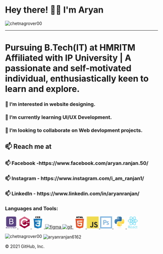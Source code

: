 <body>
 <h1>Hey there! 🙋‍♂️ I'm Aryan</h1> <p align="left"> <img src="https://komarev.com/ghpvc/?username=chetnagrover00&label=Profile%20views&color=0e75b6&style=flat" alt="chetnagrover00" /> </p>
  <hr>
<h1> Pursuing B.Tech(IT) at HMRITM Affiliated with IP University | A passionate and self-motivated individual, enthusiastically keen to learn and explore.</h1>
  </hr>
<h3>👀 I’m interested in website designing.</h3>
<h3>🌱 I’m currently learning UI/UX Development.</h3>
<h3>💞️ I’m looking to collaborate on Web devlopment projects.</h3>
<h2>📫 Reach me at</h2> 
<h3>📫 Facebook -https://www.facebook.com/aryan.ranjan.50/</h3>
<h3>📫 Instagram - https://www.instagram.com/i_am_ranjan1/</h3>
<h3>📫 LinkedIn - https://www.linkedin.com/in/aryanranjan/</h3> 
  
<h3 align="left">Languages and Tools:</h3>
<p align="left"> 
 <a href="https://getbootstrap.com" target="_blank"> 
 <img src="https://raw.githubusercontent.com/devicons/devicon/master/icons/bootstrap/bootstrap-plain-wordmark.svg" alt="bootstrap" width="40" height="40"/> 
  </a> 
  <a href="https://www.w3schools.com/cpp/" target="_blank"> 
  <img src="https://raw.githubusercontent.com/devicons/devicon/master/icons/cplusplus/cplusplus-original.svg" alt="cplusplus" width="40" height="40"/> 
  </a> 
  <a href="https://www.w3schools.com/css/" target="_blank"> 
   <img src="https://raw.githubusercontent.com/devicons/devicon/master/icons/css3/css3-original-wordmark.svg" alt="css3" width="40" height="40"/> 
  </a> 
  <a href="https://www.figma.com/" target="_blank"> 
  <img src="https://www.vectorlogo.zone/logos/figma/figma-icon.svg" alt="figma" width="40" height="40"/> 
  </a> 
  <a href="https://git-scm.com/" target="_blank"> 
   <img src="https://www.vectorlogo.zone/logos/git-scm/git-scm-icon.svg" alt="git" width="40" height="40"/> 
  </a> 
  <a href="https://www.w3.org/html/" target="_blank"> 
   <img src="https://raw.githubusercontent.com/devicons/devicon/master/icons/html5/html5-original-wordmark.svg" alt="html5" width="40" height="40"/> 
  </a> 
  <a href="https://developer.mozilla.org/en-US/docs/Web/JavaScript" target="_blank"> 
   <img src="https://raw.githubusercontent.com/devicons/devicon/master/icons/javascript/javascript-original.svg" alt="javascript" width="40" height="40"/> 
  </a> 
  <a href="https://www.photoshop.com/en" target="_blank"> 
   <img src="https://raw.githubusercontent.com/devicons/devicon/master/icons/photoshop/photoshop-line.svg" alt="photoshop" width="40" height="40"/> 
  </a> 
  <a href="https://www.python.org" target="_blank"> 
   <img src="https://raw.githubusercontent.com/devicons/devicon/master/icons/python/python-original.svg" alt="python" width="40" height="40"/> 
  </a> 
  <a href="https://reactjs.org/" target="_blank"> 
   <img src="https://raw.githubusercontent.com/devicons/devicon/master/icons/react/react-original-wordmark.svg" alt="react" width="40" height="40"/> 
  </a> 
  </p>

<p><img align="left" src="https://github-readme-stats.vercel.app/api/top-langs?username=aryanranjan6162&show_icons=true&locale=en&layout=compact" alt="chetnagrover00" /></p>

<p>&nbsp;<img align="center" src="https://github-readme-stats.vercel.app/api?username=aryanranjan6162&show_icons=true&locale=en" alt="aryanranjan6162" /></p>
© 2021 GitHub, Inc.
</body>
<!---
aryanranjan6162/aryanranjan6162 is a ✨ special ✨ repository because its `README.md` (this file) appears on your GitHub profile.
You can click the Preview link to take a look at your changes.
--->

